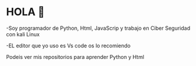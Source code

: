 # HOLA 👋

-Soy programador de Python, Html, JavaScrip y trabajo en Ciber Seguridad con kali Linux 

-EL editor que yo uso es Vs code os lo recomiendo

 Podeis ver mis repositorios para aprender Python y Html
